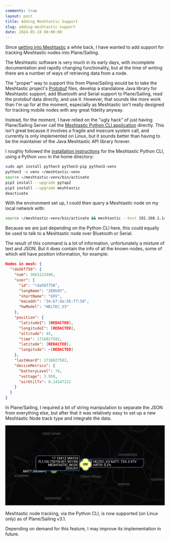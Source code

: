```yaml
---
comments: true
layout: post
title: Adding Meshtastic Support
slug: adding-meshtastic-support
date: 2024-05-18 00:00:00
---
```


Since [getting into Meshtastic](/blog/meshtastic/) a while back, I have wanted to add support for tracking Meshtastic nodes into Plane/Sailing.

The Meshtastic software is very much in its early days, with incomplete documentation and rapidly changing functionality, but at the time of writing there are a number of ways of retrieving data from a node.

The "proper" way to support this from Plane/Sailing would be to take the Meshtastic project's [Protobuf](https://developers.google.com/protocol-buffers/) files, develop a standalone Java library for Meshtastic support, add Bluetooth and Serial support to Plane/Sailing, read the protobuf data directly, and use it. However, that sounds like more work than I'm up for at the moment, especially as Meshtastic isn't really designed for tracking mobile nodes with any great fidelity anyway.

Instead, for the moment, I have relied on the "ugly hack" of just having Plane/Sailing Server call the [Meshtastic Python CLI application](https://meshtastic.org/docs/software/python/cli/) directly. This isn't great because it involves a fragile and insecure system call, and currently is only implemented on Linux, but it sounds better than having to be the maintainer of the Java Meshtastic API library forever.

I roughly followed the [installation instructions](https://meshtastic.org/docs/software/python/cli/installation/) for the Meshtastic Python CLI, using a Python `venv` in the home directory:

```bash
sudo apt install python3 python3-pip python3-venv 
python3 -m venv ~/meshtastic-venv 
source ~/meshtastic-venv/bin/activate 
pip3 install --upgrade pytap2 
pip3 install --upgrade meshtastic 
deactivate
```

With the environment set up, I could then query a Meshtastic node on my local network with:

```bash
source ~/meshtastic-venv/bin/activate && meshtastic --host 192.168.1.143 --info
```

Because we are just depending on the Python CLI here, this could equally be used to talk to a Meshtastic node over Bluetooth or Serial.

The result of this command is a lot of information, unfortunately a mixture of text and JSON. But it does contain the info of all the known nodes, some of which will have position information, for example:

```json
Nodes in mesh: {
  "!da56f750": {
    "num": 3663132496,
    "user": {
      "id": "!da56f750",
      "longName": "2E0UXV",
      "shortName": "UXV",
      "macaddr": "34:b7:da:56:f7:50",
      "hwModel": "HELTEC_V3"
    },
    "position": {
      "latitudeI": [REDACTED],
      "longitudeI": [REDACTED],
      "altitude": 45,
      "time": 1716027582,
      "latitude": [REDACTED],
      "longitude": -[REDACTED]
    },
    "lastHeard": 1716027582,
    "deviceMetrics": {
      "batteryLevel": 74,
      "voltage": 3.959,
      "airUtilTx": 0.14147222
    }
  }
}
```

In Plane/Sailing, I required a bit of string manipulation to separate the JSON from everything else, but after that it was relatively easy to set up a new Meshtastic Node track type and integrate the data.

![A Meshtastic node shown in Plane/Sailing](/img/projects/planesailing/meshtastic-node.png)

Meshtastic node tracking, via the Python CLI, is now supported (on Linux only) as of Plane/Sailing v3.1.

Depending on demand for this feature, I may improve its implementation in future.
